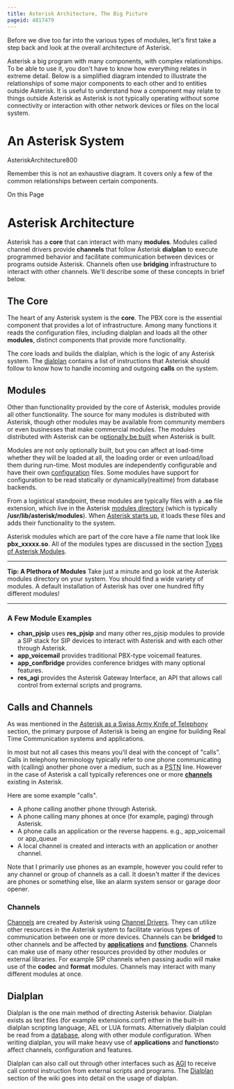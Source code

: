 ```yaml
---
title: Asterisk Architecture, The Big Picture
pageid: 4817479
---
```


Before we dive too far into the various types of modules, let's first take a step back and look at the overall architecture of Asterisk.

Asterisk a big program with many components, with complex relationships. To be able to use it, you don't have to know how everything relates in extreme detail. Below is a simplified diagram intended to illustrate the relationships of some major components to each other and to entities outside Asterisk. It is useful to understand how a component may relate to things outside Asterisk as Asterisk is not typically operating without some connectivity or interaction with other network devices or files on the local system.

An Asterisk System
==================

AsteriskArchitecture800

Remember this is not an exhaustive diagram. It covers only a few of the common relationships between certain components.

On this Page 


Asterisk Architecture
=====================

Asterisk has a **core** that can interact with many **modules**. Modules called channel drivers provide **channels** that follow Asterisk **dialplan** to execute programmed behavior and facilitate communication between devices or programs outside Asterisk. Channels often use **bridging** infrastructure to interact with other channels. We'll describe some of these concepts in brief below.

The Core
--------

The heart of any Asterisk system is the **core**. The PBX core is the essential component that provides a lot of infrastructure. Among many functions it reads the configuration files, including dialplan and loads all the other **modules**, distinct components that provide more functionality.

The core loads and builds the dialplan, which is the logic of any Asterisk system. The [dialplan](/Dialplan) contains a list of instructions that Asterisk should follow to know how to handle incoming and outgoing **calls** on the system.

Modules
-------

Other than functionality provided by the core of Asterisk, modules provide all other functionality. The source for many modules is distributed with Asterisk, though other modules may be available from community members or even businesses that make commercial modules. The modules distributed with Asterisk can be o[ptionally be built](/Using-Menuselect-to-Select-Asterisk-Options) when Asterisk is built.

Modules are not only optionally built, but you can affect at load-time whether they will be loaded at all, the loading order or even unload/load them during run-time. Most modules are independently configurable and have their own [configuration](/Configuration) files. Some modules have support for configuration to be read statically or dynamically(realtime) from database backends.

From a logistical standpoint, these modules are typically files with a **.so** file extension, which live in the Asterisk [modules directory](/Directory-and-File-Structure) (which is typically **/usr/lib/asterisk/modules**). When [Asterisk starts up](/Running-Asterisk), it loads these files and adds their functionality to the system.

Asterisk modules which are part of the core have a file name that look like **pbx\_xxxxx.so**. All of the modules types are discussed in the section [Types of Asterisk Modules](/Types-of-Asterisk-Modules).




---

**Tip: A Plethora of Modules** Take just a minute and go look at the Asterisk modules directory on your system. You should find a wide variety of modules. A default installation of Asterisk has over one hundred fifty different modules!  



---


### A Few Module Examples

* **chan\_pjsip** uses **res\_pjsip** and many other res\_pjsip modules to provide a SIP stack for SIP devices to interact with Asterisk and with each other through Asterisk.
* **app\_voicemail** provides traditional PBX-type voicemail features.
* **app\_confbridge** provides conference bridges with many optional features.
* **res\_agi** provides the Asterisk Gateway Interface, an API that allows call control from external scripts and programs.

Calls and Channels
------------------

As was mentioned in the [Asterisk as a Swiss Army Knife of Telephony](/Asterisk-as-a-Swiss-Army-Knife-of-Telephony) section, the primary purpose of Asterisk is being an engine for building Real Time Communication systems and applications.

In most but not all cases this means you'll deal with the concept of "calls". Calls in telephony terminology typically refer to one phone communicating with (calling) another phone over a medium, such as a [PSTN](http://en.wikipedia.org/wiki/Public_switched_telephone_network) line. However in the case of Asterisk a call typically references one or more [**channels**](/Channels) existing in Asterisk.

Here are some example "calls".

* A phone calling another phone through Asterisk.
* A phone calling many phones at once (for example, paging) through Asterisk.
* A phone calls an application or the reverse happens. e.g., app\_voicemail or app\_queue
* A local channel is created and interacts with an application or another channel.

Note that I primarily use phones as an example, however you could refer to any channel or group of channels as a call. It doesn't matter if the devices are phones or something else, like an alarm system sensor or garage door opener.

### Channels

[Channels](/Channels) are created by Asterisk using [Channel Drivers](/Channel-Drivers). They can utilize other resources in the Asterisk system to facilitate various types of communication between one or more devices. Channels can be **bridged** to other channels and be affected by [**applications**](/Applications) and [**functions**](/Functions). Channels can make use of many other resources provided by other modules or external libraries. For example SIP channels when passing audio will make use of the **codec** and **format** modules. Channels may interact with many different modules at once.

Dialplan
--------

Dialplan is the one main method of directing Asterisk behavior. Dialplan exists as text files (for example extensions.conf) either in the built-in dialplan scripting language, AEL or LUA formats. Alternatively dialplan could be read from a [database](/Database-Support-Configuration), along with other module configuration. When writing dialplan, you will make heavy use of **applications** and **functions**to affect channels, configuration and features.

Dialplan can also call out through other interfaces such as [AGI](/Asterisk-11-Application_AGI) to receive call control instruction from external scripts and programs. The [Dialplan](/Dialplan) section of the wiki goes into detail on the usage of dialplan.  


 

